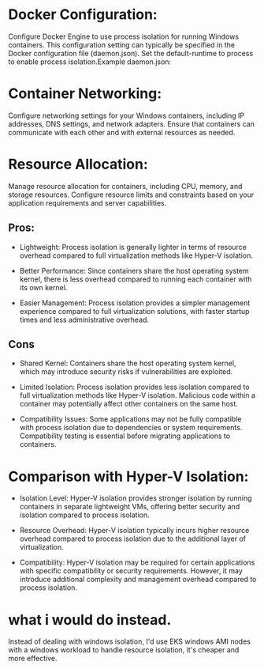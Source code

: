 # Docker Configuration: 
Configure Docker Engine to use process isolation for running Windows containers. This configuration setting can typically be specified in the Docker configuration file (daemon.json). Set the default-runtime to process to enable process isolation.Example daemon.json:


# Container Networking: 
Configure networking settings for your Windows containers, including IP addresses, DNS settings, and network adapters. Ensure that containers can communicate with each other and with external resources as needed.


# Resource Allocation:
Manage resource allocation for containers, including CPU, memory, and storage resources. Configure resource limits and constraints based on your application requirements and server capabilities.


## Pros:
- Lightweight: Process isolation is generally lighter in terms of resource overhead compared to full virtualization methods like Hyper-V isolation.

- Better Performance: Since containers share the host operating system kernel, there is less overhead compared to running each container with its own kernel.

- Easier Management: Process isolation provides a simpler management experience compared to full virtualization solutions, with faster startup times and less administrative overhead.

## Cons 

- Shared Kernel: Containers share the host operating system kernel, which may introduce security risks if vulnerabilities are exploited.

- Limited Isolation: Process isolation provides less isolation compared to full virtualization methods
like Hyper-V isolation. Malicious code within a container may potentially affect other containers on the same host.

- Compatibility Issues: Some applications may not be fully compatible with process isolation due to dependencies or system requirements. Compatibility testing is essential before migrating applications to containers.



# Comparison with Hyper-V Isolation:
- Isolation Level: Hyper-V isolation provides stronger isolation by running containers in separate lightweight VMs, offering better security and isolation compared to process isolation.

- Resource Overhead: Hyper-V isolation typically incurs higher resource overhead compared to process isolation due to the additional layer of virtualization.

- Compatibility: Hyper-V isolation may be required for certain applications with specific compatibility or security requirements. However, it may introduce additional complexity and management overhead compared to process isolation.


# what i would do instead.

Instead of dealing with windows isolation, I'd  use EKS windows AMI  nodes with a windows workload to handle resource isolation, it's cheaper and more effective. 